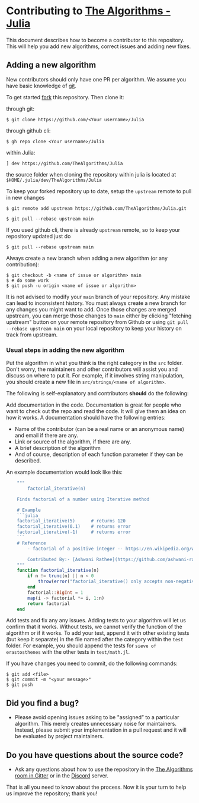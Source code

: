 # Contributing to [The Algorithms - Julia](https://github.com/TheAlgorithms/Julia)

This document describes how to become a contributor to this repository. This will help you add new algorithms, correct issues and adding new fixes.

## Adding a new algorithm

New contributors should only have one PR per algorithm. We assume you have basic knowledge of [git](https://git-scm.org).

To get started [fork](https://help.github.com/articles/fork-a-repo) this repository. Then clone it:

through git:

	$ git clone https://github.com/<Your username>/Julia

through github cli:

	$ gh repo clone <Your username>/Julia

within Julia:

    ] dev https://github.com/TheAlgorithms/Julia

the source folder when cloning the repository within julia is located at `$HOME/.julia/dev/TheAlgorithms/Julia`

To keep your forked repository up to date, setup the `upstream` remote to pull in new changes

	$ git remote add upstream https://github.com/TheAlgorithms/Julia.git

	$ git pull --rebase upstream main

If you used github cli, there is already `upstream` remote, so to keep your repository updated just do

    $ git pull --rebase upstream main

Always create a new branch when adding a new algorithm (or any contribution):

	$ git checkout -b <name of issue or algorithm> main
	$ # do some work
    $ git push -u origin <name of issue or algorithm>

It is not advised to modify your `main` branch of your repository. Any mistake can lead to inconsistent history. You must always create a new branch for any changes you might want to add. Once those changes are merged upstream, you can merge those changes to `main` either by clicking "fetching upstream" button on your remote repository from Github or using `git pull --rebase upstream main` on your local repository to keep your history on track from upstream.

### Usual steps in adding the new algorithm

Put the algorithm in what you think is the right category in the `src` folder. Don't worry, the maintainers and other contributors will assist you and discuss on where to put it. For example, if it involves string manipulation, you should create a new file in `src/strings/<name of algorithm>`.

The following is self-explanatory and contributors **should** do the following:

Add documentation in the code. Documentation is great for people who want to check out the repo and read the code. It will give them an idea on how it works. A documentation should have the following entries:

- Name of the contributor (can be a real name or an anonymous name) and email if there are any.
- Link or source of the algorithm, if there are any.
- A brief description of the algorithm
- And of course, description of each function parameter if they can be described.

An example documentation would look like this:

```julia
    """
        factorial_iterative(n)

    Finds factorial of a number using Iterative method

    # Example
    ```julia
    factorial_iterative(5)      # returns 120
    factorial_iterative(0.1)    # returns error
    factorial_iterative(-1)     # returns error
    ```
    # Reference
        - factorial of a positive integer -- https://en.wikipedia.org/wiki/Factorial

        Contributed By:- [Ashwani Rathee](https://github.com/ashwani-rathee)
    """
    function factorial_iterative(n)
        if n != trunc(n) || n < 0
            throw(error("factorial_iterative() only accepts non-negative integral values"))
        end
        factorial::BigInt = 1
        map(i -> factorial *= i, 1:n)
        return factorial
    end
```

Add tests and fix any any issues. Adding tests to your algorithm will let us confirm that it works. Without tests, we cannot verify the function of the algorithm or if it works. To add your test, append it with other existing tests (but keep it separate) in the file named after the category within the `test` folder. For example, you should append the tests for `sieve of erastosthenes` with the other tests in `test/math.jl`.

If you have changes you need to commit, do the following commands:

	$ git add <file>
	$ git commit -m "<your message>"
	$ git push


## Did you find a bug?

- Please avoid opening issues asking to be "assigned” to a particular algorithm. This merely creates unnecessary noise for maintainers. Instead, please submit your implementation in a pull request and it will be evaluated by project maintainers.

## Do you have questions about the source code?

- Ask any questions about how to use the repository in the [The Algorithms room in Gitter](https://gitter.im/TheAlgorithms/community?source=orgpage#) or in the [Discord](https://discord.gg/c7MnfGFGa6) server.

That is all you need to know about the process. Now it is your turn to help us improve the repository; thank you!
